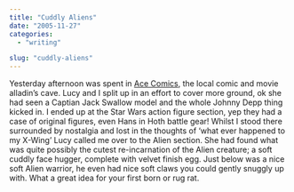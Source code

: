 ```yaml
---
title: "Cuddly Aliens"
date: "2005-11-27"
categories: 
  - "writing"

slug: "cuddly-aliens"
---
```


Yesterday afternoon was spent in [Ace Comics](https://www.acecomics.co.uk/), the local comic and movie alladin’s cave. Lucy and I split up in an effort to cover more ground, ok she had seen a Captian Jack Swallow model and the whole Johnny Depp thing kicked in. I ended up at the Star Wars action figure section, yep they had a case of original figures, even Hans in Hoth battle gear! Whilst I stood there surrounded by nostalgia and lost in the thoughts of ‘what ever happened to my X-Wing’ Lucy called me over to the Alien section. She had found what was quite possibly the cutest re-incarnation of the Alien creature; a soft cuddly face hugger, complete with velvet finish egg. Just below was a nice soft Alien warrior, he even had nice soft claws you could gently snuggly up with. What a great idea for your first born or rug rat.
